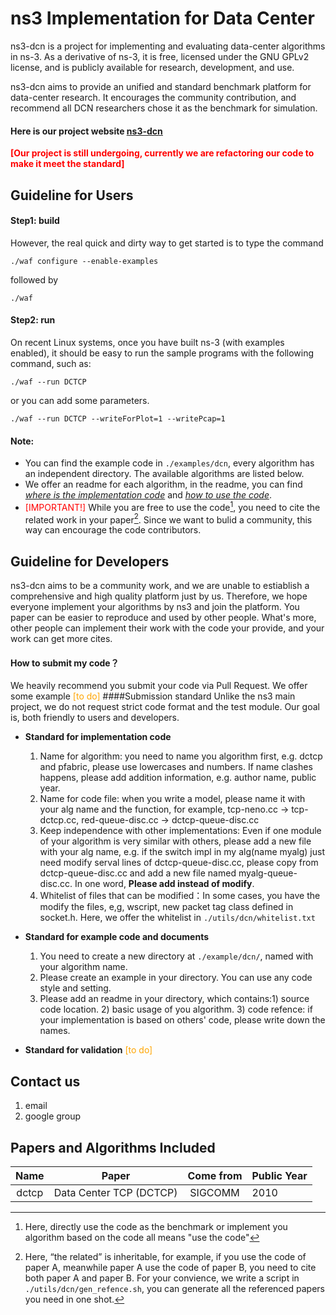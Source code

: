 # ns3 Implementation for Data Center

ns3-dcn is a project for implementing and evaluating data-center algorithms in ns-3. As a derivative of ns-3, it is free, licensed under the GNU GPLv2 license, and is publicly available for research, development, and use.

ns3-dcn aims to provide an unified and standard benchmark platform for data-center research. It encourages the community contribution, and recommend all DCN researchers chose it as the benchmark for simulation.

#### Here is our project website [<u>ns3-dcn</u>](http://sing.cse.ust.hk/ns3-dcn)

<font color=red><b>[Our project is still undergoing, currently we are refactoring our code to make it meet the standard] </b></font>


## Guideline for Users

#### Step1: build
However, the real quick and dirty way to get started is to
type the command
```shell
./waf configure --enable-examples
```

followed by

```shell
./waf
```

#### Step2: run
On recent Linux systems, once you have built ns-3 (with examples
enabled), it should be easy to run the sample programs with the
following command, such as:

```shell
./waf --run DCTCP
```
or you can add some parameters.
```shell
./waf --run DCTCP --writeForPlot=1 --writePcap=1
```

#### Note:
- You can find the example code in <code>./examples/dcn</code>, every algorithm has an independent directory. The available algorithms are listed below.
- We offer an readme for each algorithm, in the readme, you can find <u>*where is the implementation code*</u> and <u>*how to use the code*</u>.
- <font color=red>[IMPORTANT!]</font> While you are free to use the code[^1], you need to cite the related work in your paper[^2]. Since we want to bulid a community, this way can encourage the code contributors.
[^1]: Here, directly use the code as the benchmark or implement you algorithm based on the code all means "use the code"
[^2]: Here, “the related” is inheritable, for example, if you use the code of paper A, meanwhile paper A use the code of paper B, you need to cite both paper A and paper B. For your convience, we write a script in <code>./utils/dcn/gen_refence.sh</code>, you can generate all the referenced papers you need in one shot.
## Guideline for Developers

ns3-dcn aims to be a community work, and we are unable to estiablish a comprehensive and high quality platform just by us. Therefore, we hope  everyone implement your algorithms by ns3 and join the platform. You paper can be easier to reproduce and used by other people. What's more, other people can implement their work with the code your provide, and your work can get more cites.

#### How to submit my code？
We heavily recommend you submit your code via Pull Request.
We offer some example <font color=orange>[to do]</font>
####Submission standard
Unlike the ns3 main project, we do not request strict code format and the test module. Our goal is, both friendly to users and developers.

- **Standard for implementation code**
  1. Name for algorithm: you need to name you algorithm first, e.g. dctcp and pfabric, please use lowercases and numbers. If name clashes happens, please add addition information, e.g. author name, public year.
  2. Name for code file: when you write a model, please name it with your alg name and the function, for example, tcp-neno.cc -> tcp-dctcp.cc, red-queue-disc.cc -> dctcp-queue-disc.cc
  3. Keep independence with other implementations: Even if one module of your algorithm is very similar with others, please add a new file with your alg name, e.g. if the switch impl in my alg(name myalg) just need modify serval lines of dctcp-queue-disc.cc, please copy from dctcp-queue-disc.cc and add a new file named myalg-queue-disc.cc. In one word, **Please add instead of modify**.
  4. Whitelist of files that can be modified：In some cases, you have the modify the files, e,g, wscript, new packet tag class defined in socket.h. Here, we offer the whitelist in <code>./utils/dcn/whitelist.txt</code>
- **Standard for example code and documents**
  1. You need to create a new directory at <code>./example/dcn/</code>, named with your algorithm name.
  2. Please create an example in your directory. You can use any code style and setting.
  3. Please add an readme in your directory, which contains:1) source code location. 2) basic usage of you algorithm. 3) code refence: if your implementation is based on others' code, please write down the names.

- **Standard for validation**
  <font color=orange>[to do]</font>


## Contact us

1. email
2. google group

## Papers and Algorithms Included
| Name | Paper | Come from | Public Year |
| :-------------: | :-------------: | :-------------: | ------------- |
| dctcp | Data Center TCP (DCTCP) | SIGCOMM | 2010 |
